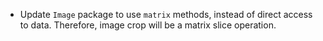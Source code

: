 - Update `Image` package to use `matrix` methods, instead of direct access to
  data. Therefore, image crop will be a matrix slice operation.
